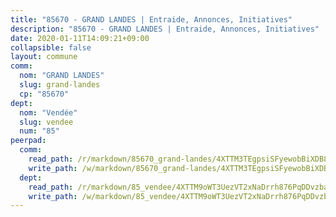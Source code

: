 ```yaml
---
title: "85670 - GRAND LANDES | Entraide, Annonces, Initiatives"
description: "85670 - GRAND LANDES | Entraide, Annonces, Initiatives"
date: 2020-01-11T14:09:21+09:00
collapsible: false
layout: commune
comm:
  nom: "GRAND LANDES"
  slug: grand-landes
  cp: "85670"
dept:
  nom: "Vendée"
  slug: vendee
  num: "85"
peerpad:
  comm:
    read_path: /r/markdown/85670_grand-landes/4XTTM3TEgpsiSFyewobBiXDB8yRmgTfnhsPvkh8qiGdviqK3z
    write_path: /w/markdown/85670_grand-landes/4XTTM3TEgpsiSFyewobBiXDB8yRmgTfnhsPvkh8qiGdviqK3z-K3TgUpQpgsRe9s2R6bX3nDMX6P9yxVBw31JYCDmLme1WcZB1WMeaCrQwRR2wbRhK6gQZkkTerb4kTHt1wCzTG8JYoVPqyZToo72CUqU7MUoomRS97LGs3sQdSyQetH8YmjnE8xag
  dept:
    read_path: /r/markdown/85_vendee/4XTTM9oWT3UezVT2xNaDrrh876PqDDvzbaovSPP6P6ha63Ezk
    write_path: /w/markdown/85_vendee/4XTTM9oWT3UezVT2xNaDrrh876PqDDvzbaovSPP6P6ha63Ezk-K3TgTz4T2Ao5CxcmNgKRpi6DXEbSZWgvvZNdT7V4KiJycR1vvtGLxg5iYYYKajishdNzKNazAywn7vjwqtQs859ALiENaqFJQsULDwd4rYqVPy8n3JbNCeuPxinCnetCgcSuCcyv
---
```


